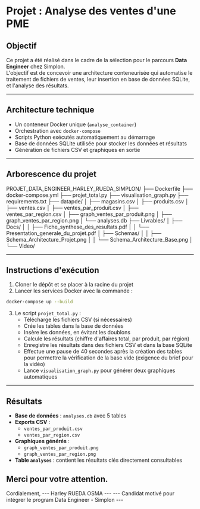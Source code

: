 # Projet : Analyse des ventes d'une PME

## Objectif

Ce projet a été réalisé dans le cadre de la sélection pour le parcours **Data Engineer** chez Simplon.  
L'objectif est de concevoir une architecture conteneurisée qui automatise le traitement de fichiers de ventes, leur insertion en base de données SQLite, et l'analyse des résultats.

---

## Architecture technique

- Un conteneur Docker unique (`analyse_container`)
- Orchestration avec `docker-compose`
- Scripts Python exécutés automatiquement au démarrage
- Base de données SQLite utilisée pour stocker les données et résultats
- Génération de fichiers CSV et graphiques en sortie

---

## Arborescence du projet

PROJET_DATA_ENGINEER_HARLEY_RUEDA_SIMPLON/
├── Dockerfile
├── docker-compose.yml
├── projet_total.py
├── visualisation_graph.py
├── requirements.txt
├── datapde/
│   ├── magasins.csv
│   ├── produits.csv
│   ├── ventes.csv
│   ├── ventes_par_produit.csv
│   ├── ventes_par_region.csv
│   ├── graph_ventes_par_produit.png
│   ├── graph_ventes_par_region.png
│   └── analyses.db
├── Livrables/
│   ├── Docs/
│   │   ├── Fiche_synthese_des_resultats.pdf
│   │   └── Presentation_generale_du_projet.pdf
│   ├── Schemas/
│   │   ├── Schema_Architecture_Projet.png
│   │   └── Schema_Architecture_Base.png
│   └── Video/

---

## Instructions d'exécution

1. Cloner le dépôt et se placer à la racine du projet
2. Lancer les services Docker avec la commande :

```bash
docker-compose up --build
```

3. Le script `projet_total.py` :
   - Télécharge les fichiers CSV (si nécessaires)
   - Crée les tables dans la base de données
   - Insère les données, en évitant les doublons
   - Calcule les résultats (chiffre d'affaires total, par produit, par région)
   - Enregistre les résultats dans des fichiers CSV et dans la base SQLite
   - Effectue une pause de 40 secondes après la création des tables pour permettre la vérification de la base vide (exigence du brief pour la vidéo)
   - Lance `visualisation_graph.py` pour générer deux graphiques automatiques

---

## Résultats

- **Base de données** : `analyses.db` avec 5 tables
- **Exports CSV** :
  - `ventes_par_produit.csv`
  - `ventes_par_region.csv`
- **Graphiques générés** :
  - `graph_ventes_par_produit.png`
  - `graph_ventes_par_region.png`
- **Table `analyses`** : contient les résultats clés directement consultables


## Merci pour votre attention. 

Cordialement,
--- Harley RUEDA OSMA --- 
--- Candidat motivé pour intégrer le program Data Engineer - Simplon ---

